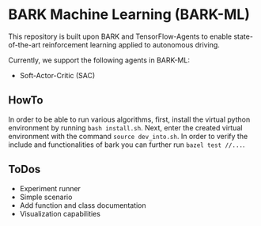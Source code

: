 # BARK Machine Learning (BARK-ML)

This repository is built upon BARK and TensorFlow-Agents to enable state-of-the-art reinforcement learning applied to autonomous driving.

Currently, we support the following agents in BARK-ML:

* Soft-Actor-Critic (SAC)

## HowTo

In order to be able to run various algorithms, first, install the virtual python environment by running `bash install.sh`.
Next, enter the created virtual environment with the command `source dev_into.sh`. In order to verify the include and functionalities of bark you can further run `bazel test //...`.

## ToDos

* Experiment runner
* Simple scenario
* Add function and class documentation
* Visualization capabilities